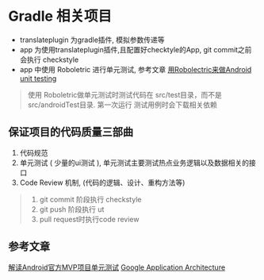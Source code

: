 # Gradle 相关项目

* translateplugin 为gradle插件, 模拟参数传递等
* app 为使用translateplugin插件,且配置好checktyle的App, git commit之前会执行 checkstyle
* app 中使用 Roboletric 进行单元测试, 参考文章 [用Robolectric来做Android unit testing](https://segmentfault.com/a/1190000002904944)

> 使用 Roboletric做单元测试时测试代码在 src/test目录，而不是 src/androidTest目录. 第一次运行 测试用例时会下载相关依赖


## 保证项目的代码质量三部曲

1. 代码规范
2. 单元测试 ( 少量的ui测试 ), 单元测试主要测试热点业务逻辑以及数据相关的接口
3. Code Review 机制, (代码的逻辑、设计、重构方法等)


> 1. git commit 阶段执行 checkstyle
> 2. git push 阶段执行 ut
> 3. pull request时执行code review

## 参考文章

[解读Android官方MVP项目单元测试](http://www.jianshu.com/p/cf446be43ae8)
[Google Application Architecture](https://github.com/googlesamples/android-architecture/tree/todo-mvp)